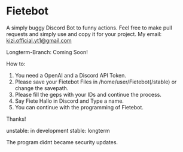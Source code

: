 # Fietebot
A simply buggy Discord Bot to funny actions. Feel free to make pull requests and simply use and copy it for your project. My email: kizi.official.yt1@gmail.com

Longterm-Branch: Coming Soon!

How to:
1. You need a OpenAI and a Discord API Token.
2.  Please save your Fietebot Files in /home/user/Fietebot(/stable) or change the savepath.
3.  Please fill the geps with your IDs and continue the process.
4.  Say Fiete Hallo in Discord and Type a name.
5. You can continue with the programming of Fietebot.

Thanks!

unstable: in development
stable: longterm

The program didnt became security updates.
 

